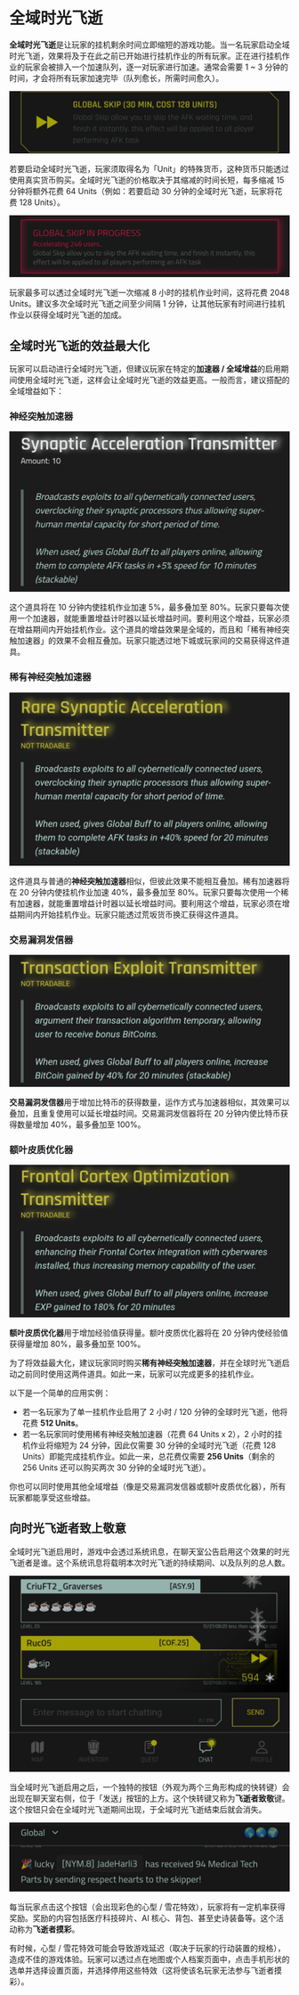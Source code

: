 # 全域时光飞逝

**全域时光飞逝**是让玩家的挂机剩余时间立即缩短的游戏功能。当一名玩家启动全域时光飞逝，效果将及于在此之前已开始进行挂机作业的所有玩家。正在进行挂机作业的玩家会被排入一个加速队列，逐一对玩家进行加速。通常会需要 1 ~ 3 分钟的时间，才会将所有玩家加速完毕（队列愈长，所需时间愈久）。

![GlobalSkip](/resources/mobile-tutorial/GlobalSkip.png)

若要启动全域时光飞逝，玩家须取得名为「Unit」的特殊货币，这种货币只能透过使用真实货币购买。全域时光飞逝的价格取决于其缩减的时间长短，每多缩减 15 分钟将额外花费 64 Units（例如：若要启动 30 分钟的全域时光飞逝，玩家将花费 128 Units）。

![GlobalSkip2](/resources/mobile-tutorial/GlobalSkip2.png)

玩家最多可以透过全域时光飞逝一次缩减 8 小时的挂机作业时间，这将花费 2048 Units。建议多次全域时光飞逝之间至少间隔 1 分钟，让其他玩家有时间进行挂机作业以获得全域时光飞逝的加成。

## 全域时光飞逝的效益最大化

玩家可以启动进行全域时光飞逝，但建议玩家在特定的**加速器 / 全域增益**的启用期间使用全域时光飞逝，这样会让全域时光飞逝的效益更高。一般而言，建议搭配的全域增益如下：

### 神经突触加速器

![GlobalBuff_AFK](/resources/mobile-tutorial/GlobalBuff_AFK.png)

这个道具将在 10 分钟内使挂机作业加速 5%，最多叠加至 80%。玩家只要每次使用一个加速器，就能重置增益计时器以延长增益时间。要利用这个增益，玩家必须在增益期间内开始挂机作业。这个道具的增益效果是全域的，而且和「稀有神经突触加速器」的效果不会相互叠加。玩家只能透过地下城或玩家间的交易获得这件道具。

### 稀有神经突触加速器

![GlobalBuff_AFK2](/resources/mobile-tutorial/GlobalBuff_AFK2.png)

这件道具与普通的**神经突触加速器**相似，但彼此效果不能相互叠加。稀有加速器将在 20 分钟内使挂机作业加速 40%，最多叠加至 80%。玩家只要每次使用一个稀有加速器，就能重置增益计时器以延长增益时间。要利用这个增益，玩家必须在增益期间内开始挂机作业。玩家只能透过荒坂货币换汇获得这件道具。

### 交易漏洞发信器

![GlobalBuff_BTC](/resources/mobile-tutorial/GlobalBuff_BTC.png)

**交易漏洞发信器**用于增加比特币的获得数量，运作方式与加速器相似，其效果可以叠加，且重复使用可以延长增益时间。交易漏洞发信器将在 20 分钟内使比特币获得数量增加 40%，最多叠加至 100%。

### 额叶皮质优化器

![GlobalBuff_EXP](/resources/mobile-tutorial/GlobalBuff_EXP.png)

**额叶皮质优化器**用于增加经验值获得量。额叶皮质优化器将在 20 分钟内使经验值获得量增加 80%，最多叠加至 100%。

为了将效益最大化，建议玩家同时购买**稀有神经突触加速器**，并在全球时光飞逝启动之前同时使用这两件道具。如此一来，玩家可以完成更多的挂机作业。

以下是一个简单的应用实例：

-   若一名玩家为了单一挂机作业启用了 2 小时 / 120 分钟的全球时光飞逝，他将花费 **512 Units**。
-   若一名玩家同时使用稀有神经突触加速器（花费 64 Units x 2），2 小时的挂机作业将缩短为 24 分钟，因此仅需要 30 分钟的全域时光飞逝（花费 128 Units）即能完成挂机作业。如此一来，总花费仅需要 **256 Units**（剩余的 256 Units 还可以购买两次 30 分钟的全域时光飞逝）。

你也可以同时使用其他全域增益（像是交易漏洞发信器或额叶皮质优化器），所有玩家都能享受这些增益。

## 向时光飞逝者致上敬意

全域时光飞逝启用时，游戏中会透过系统讯息，在聊天室公告启用这个效果的时光飞逝者是谁。这个系统讯息将载明本次时光飞逝的持续期间、以及队列的总人数。

![SkipperRespect](/resources/mobile-tutorial/SkipperRespect.png)

当全域时光飞逝启用之后，一个独特的按钮（外观为两个三角形构成的快转键）会出现在聊天室右侧，位于「发送」按钮的上方。这个快转键又称为**飞逝者致敬**键。这个按钮只会在全域时光飞逝期间出现，于全域时光飞逝结束后就会消失。

![SkipperRespect2](/resources/mobile-tutorial/SkipperRespect2.png)

每当玩家点击这个按钮（会出现彩色的心型 / 雪花特效），玩家将有一定机率获得奖励。奖励的内容包括医疗科技碎片、AI 核心、背包、甚至史诗装备等。这个活动称为**飞逝者摸彩**。

有时候，心型 / 雪花特效可能会导致游戏延迟（取决于玩家的行动装置的规格），造成不佳的游戏体验。玩家可以透过点在地图或个人档案页面中，点击手机形状的选单并选择设置页面，并选择停用这些特效（这将使该名玩家无法参与飞逝者摸彩）。
